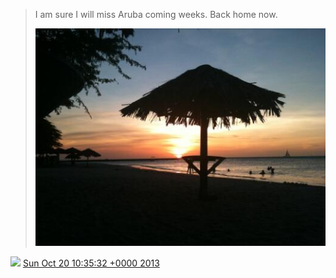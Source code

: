 > I am sure I will miss Aruba coming weeks\. Back home now\. 
> 
> ![](../../media/391875324746539008-BXA4iBECYAAa5FU.jpg)

<img src="../../media/tweet.ico" width="12" /> [Sun Oct 20 10:35:32 +0000 2013](https://twitter.com/DromerDenker/status/391875324746539008)
